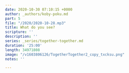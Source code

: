 ```yaml
---
date: 2020-10-30 07:10:15 +0000
author: _authors/koby-poku.md
part: 5
file: "/2020/2020-10-28.mp3"
title: What do you see?
scripture: ''
description: ''
series: _series/together-together.md
duration: '25:00'
length: 34971808
image: "/v1603806126/TogetherTogether2_copy_txcksu.png"
notes: ''

---
```

